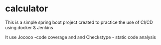 # calculator
This is a simple spring boot project created to practice the use of CI/CD using docker & Jenkins

It use Jococo -code coverage and and Checkstype - static code analysis

